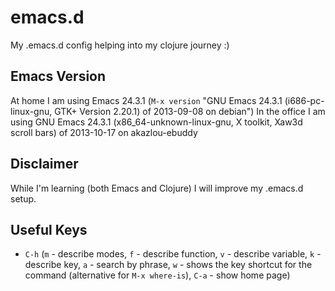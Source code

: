 # emacs.d

My .emacs.d config helping into my clojure journey :)

## Emacs Version
At home I am using Emacs 24.3.1 (`M-x version` "GNU Emacs 24.3.1 (i686-pc-linux-gnu, GTK+ Version 2.20.1)
 of 2013-09-08 on debian")
In the office I am using GNU Emacs 24.3.1 (x86_64-unknown-linux-gnu, X toolkit, Xaw3d scroll bars) of 2013-10-17 on akazlou-ebuddy

## Disclaimer
While I'm learning (both Emacs and Clojure) I will improve my .emacs.d setup.

## Useful Keys
 - `C-h` (`m` - describe modes, `f` - describe function, `v` - describe
variable, `k` - describe key, `a` - search by phrase, `w` - shows the key shortcut for the command (alternative for `M-x where-is`), `C-a` - show home page)



